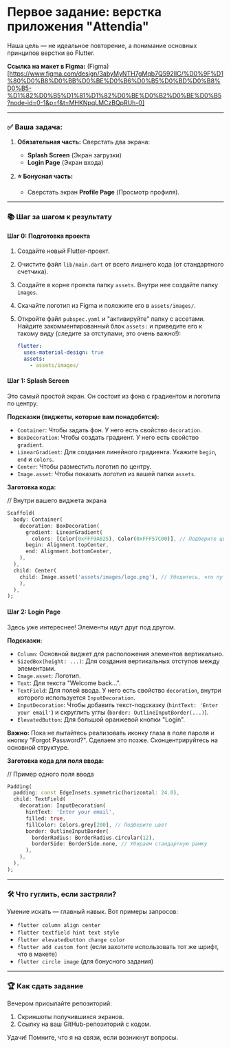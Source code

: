 # Первое задание: верстка приложения "Attendia"


Наша цель — не идеальное повторение, а понимание основных принципов верстки во Flutter.

**Ссылка на макет в Figma:** (Figma)[https://www.figma.com/design/3abyMyNTH7gMqb7Q592lIC/%D0%9F%D1%80%D0%B8%D0%BB%D0%BE%D0%B6%D0%B5%D0%BD%D0%B8%D0%B5-%D1%82%D0%B5%D1%81%D1%82%D0%BE%D0%B2%D0%BE%D0%B5?node-id=0-1&p=f&t=MHKNpqLMCzBQpRUh-0]

---

### ✅ Ваша задача:

1.  **Обязательная часть:** Сверстать два экрана:
    *   **Splash Screen** (Экран загрузки)
    *   **Login Page** (Экран входа)

2.  **⭐ Бонусная часть:**
    *   Сверстать экран **Profile Page** (Просмотр профиля).

---

### 📚 Шаг за шагом к результату

#### Шаг 0: Подготовка проекта

1.  Создайте новый Flutter-проект.
2.  Очистите файл `lib/main.dart` от всего лишнего кода (от стандартного счетчика).
3.  Создайте в корне проекта папку `assets`. Внутри нее создайте папку `images`.
4.  Скачайте логотип из Figma и положите его в `assets/images/`.
5.  Откройте файл `pubspec.yaml` и "активируйте" папку с ассетами. Найдите закомментированный блок `assets:` и приведите его к такому виду (следите за отступами, это очень важно!):

    ```yaml
    flutter:
      uses-material-design: true
      assets:
        - assets/images/
    ```

#### Шаг 1: Splash Screen

Это самый простой экран. Он состоит из фона с градиентом и логотипа по центру.

**Подсказки (виджеты, которые вам понадобятся):**

*   `Container`: Чтобы задать фон. У него есть свойство `decoration`.
*   `BoxDecoration`: Чтобы создать градиент. У него есть свойство `gradient`.
*   `LinearGradient`: Для создания линейного градиента. Укажите `begin`, `end` и `colors`.
*   `Center`: Чтобы разместить логотип по центру.
*   `Image.asset`: Чтобы показать логотип из вашей папки `assets`.

**Заготовка кода:**

// Внутри вашего виджета экрана
```dart
Scaffold(
  body: Container(
    decoration: BoxDecoration(
      gradient: LinearGradient(
        colors: [Color(0xFFF9A825), Color(0xFFF57C00)], // Подберите цвета из Figma
      begin: Alignment.topCenter,
      end: Alignment.bottomCenter,
    ),
  ),
  child: Center(
    child: Image.asset('assets/images/logo.png'), // Убедитесь, что путь правильный
    ),
  ),
);
```


#### Шаг 2: Login Page

Здесь уже интереснее! Элементы идут друг под другом.

**Подсказки:**

*   `Column`: Основной виджет для расположения элементов вертикально.
*   `SizedBox(height: ...)`: Для создания вертикальных отступов между элементами.
*   `Image.asset`: Логотип.
*   `Text`: Для текста "Welcome back...".
*   `TextField`: Для полей ввода. У него есть свойство `decoration`, внутри которого используется `InputDecoration`.
*   `InputDecoration`: Чтобы добавить текст-подсказку (`hintText: 'Enter your email'`) и скруглить углы (`border: OutlineInputBorder(...)`).
*   `ElevatedButton`: Для большой оранжевой кнопки "Login".

**Важно:** Пока не пытайтесь реализовать иконку глаза в поле пароля и кнопку "Forgot Password?". Сделаем это позже. Сконцентрируйтесь на основной структуре.

**Заготовка кода для поля ввода:**

// Пример одного поля ввода
```dart
Padding(
  padding: const EdgeInsets.symmetric(horizontal: 24.0),
  child: TextField(
    decoration: InputDecoration(
      hintText: 'Enter your email',
      filled: true,
      fillColor: Colors.grey[200], // Подберите цвет
      border: OutlineInputBorder(
        borderRadius: BorderRadius.circular(12),
        borderSide: BorderSide.none, // Убираем стандартную рамку
      ),
    ),
  ),
);
```



---

### 🛠️ Что гуглить, если застряли?

Умение искать — главный навык. Вот примеры запросов:
*   `flutter column align center`
*   `flutter textfield hint text style`
*   `flutter elevatedbutton change color`
*   `flutter add custom font` (если захотите использовать тот же шрифт, что в макете)
*   `flutter circle image` (для бонусного задания)

---

### 🏆 Как сдать задание

Вечером присылайте репозиторий:
1.  Скриншоты получившихся экранов.
2.  Ссылку на ваш GitHub-репозиторий с кодом.

Удачи! Помните, что я на связи, если возникнут вопросы.
```
